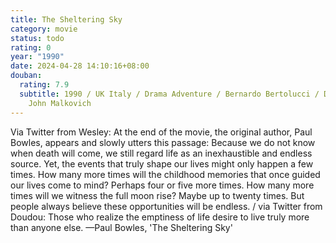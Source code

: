 ```yaml
---
title: The Sheltering Sky
category: movie
status: todo
rating: 0
year: "1990"
date: 2024-04-28 14:10:16+08:00
douban:
  rating: 7.9
  subtitle: 1990 / UK Italy / Drama Adventure / Bernardo Bertolucci / Debra Winger
    John Malkovich
---
```


Via Twitter from Wesley: At the end of the movie, the original author, Paul Bowles, appears and slowly utters this passage: 
Because we do not know when death will come, we still regard life as an inexhaustible and endless source. Yet, the events that truly shape our lives might only happen a few times. How many more times will the childhood memories that once guided our lives come to mind? Perhaps four or five more times. How many more times will we witness the full moon rise? Maybe up to twenty times. But people always believe these opportunities will be endless. / via Twitter from Doudou: Those who realize the emptiness of life desire to live truly more than anyone else.
—Paul Bowles, 'The Sheltering Sky'
